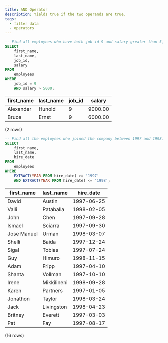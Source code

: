 ```yaml
---
title: AND Operator
description: Yields true if the two operands are true.
tags:
  - filter data
  - operators
---
```



```sql
-- Find all employees who have both job id 9 and salary greater than 5,000.
SELECT
    first_name,
    last_name,
    job_id,
    salary
FROM
    employees
WHERE
    job_id = 9
    AND salary > 5000;
```

|first_name | last_name | job_id | salary  
|-----------|-----------|--------|---------
|Alexander  | Hunold    |      9 | 9000.00
|Bruce      | Ernst     |      9 | 6000.00
(2 rows)

```sql
-- Find all the employees who joined the company between 1997 and 1998.
SELECT
    first_name,
    last_name,
    hire_date
FROM
    employees
WHERE
    EXTRACT(YEAR FROM hire_date) >= '1997'
    AND EXTRACT(YEAR FROM hire_date) <= '1998';

```

|first_name  |  last_name  | hire_date  
|------------|-------------|------------
|David       | Austin      | 1997-06-25
|Valli       | Pataballa   | 1998-02-05
|John        | Chen        | 1997-09-28
|Ismael      | Sciarra     | 1997-09-30
|Jose Manuel | Urman       | 1998-03-07
|Shelli      | Baida       | 1997-12-24
|Sigal       | Tobias      | 1997-07-24
|Guy         | Himuro      | 1998-11-15
|Adam        | Fripp       | 1997-04-10
|Shanta      | Vollman     | 1997-10-10
|Irene       | Mikkilineni | 1998-09-28
|Karen       | Partners    | 1997-01-05
|Jonathon    | Taylor      | 1998-03-24
|Jack        | Livingston  | 1998-04-23
|Britney     | Everett     | 1997-03-03
|Pat         | Fay         | 1997-08-17
(16 rows)

